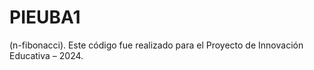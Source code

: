 # PIEUBA1
(n-fibonacci). Este código fue realizado para el Proyecto de Innovación Educativa – 2024. 
